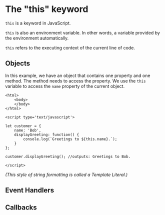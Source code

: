 # The "this" keyword

`this` is a keyword in JavaScript.

`this` is also an environment variable. In other words, a variable provided by the environment automatically.

`this` refers to the executing context of the current line of code.

## Objects

In this example, we have an object that contains one property and one method.  The method needs to access the property.  We use the `this` variable to access the `name` property of the current object.

```
<html>
	<body>
	</body>
</html>

<script type='text/javascript'>

let customer = {
	name: 'Bob',
	displayGreeting: function() {
		console.log(`Greetings to ${this.name}.`);
	}
};

customer.displayGreeting(); //outputs: Greetings to Bob.

</script>
```
_(This style of string formatting is called a Template Literal.)_

## Event Handlers

## Callbacks